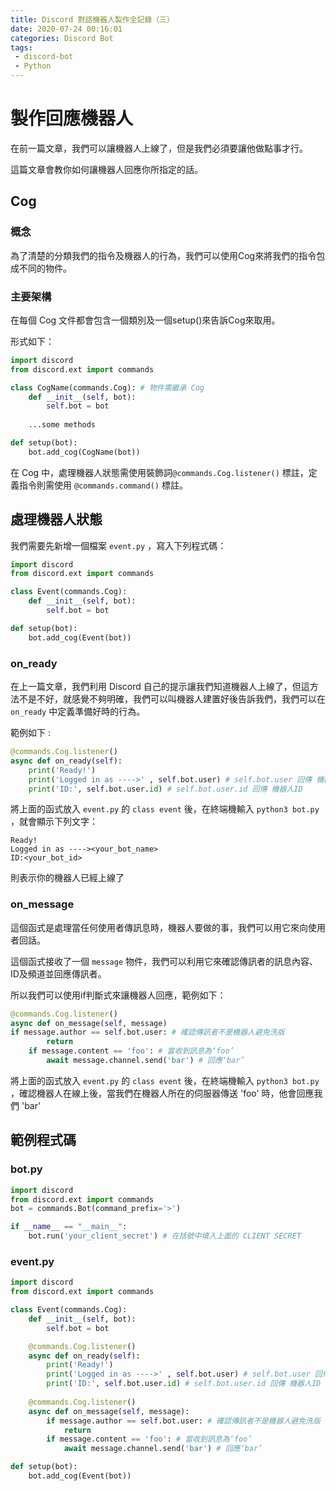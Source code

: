 ```yaml
---
title: Discord 對話機器人製作全記錄（三）
date: 2020-07-24 00:16:01
categories: Discord Bot
tags:
 - discord-bot
 - Python
---
```


# 製作回應機器人

在前一篇文章，我們可以讓機器人上線了，但是我們必須要讓他做點事才行。

這篇文章會教你如何讓機器人回應你所指定的話。

## Cog 

### 概念

為了清楚的分類我們的指令及機器人的行為，我們可以使用Cog來將我們的指令包成不同的物件。

### 主要架構

在每個 Cog 文件都會包含一個類別及一個setup()來告訴Cog來取用。

形式如下：

```python
import discord
from discord.ext import commands

class CogName(commands.Cog): # 物件需繼承 Cog
    def __init__(self, bot):
        self.bot = bot
        
    ...some methods

def setup(bot):
    bot.add_cog(CogName(bot))
```

在 Cog 中，處理機器人狀態需使用裝飾詞`@commands.Cog.listener()` 標註，定義指令則需使用 `@commands.command()` 標註。

## 處理機器人狀態

我們需要先新增一個檔案 `event.py` ，寫入下列程式碼：

```python
import discord
from discord.ext import commands

class Event(commands.Cog):
    def __init__(self, bot):
        self.bot = bot

def setup(bot):
    bot.add_cog(Event(bot))
```

### on_ready

在上一篇文章，我們利用 Discord 自己的提示讓我們知道機器人上線了，但這方法不是不好，就感覺不夠明確，我們可以叫機器人建置好後告訴我們，我們可以在 `on_ready` 中定義準備好時的行為。

範例如下 :

```python
@commands.Cog.listener()
async def on_ready(self):
    print('Ready!')
    print('Logged in as ---->' , self.bot.user) # self.bot.user 回傳 機器人名稱#1234
    print('ID:', self.bot.user.id) # self.bot.user.id 回傳 機器人ID
```

將上面的函式放入 `event.py` 的 `class event` 後，在終端機輸入 `python3 bot.py` ，就會顯示下列文字：

```
Ready!
Logged in as ----><your_bot_name>
ID:<your_bot_id>
```

則表示你的機器人已經上線了

### on_message

這個函式是處理當任何使用者傳訊息時，機器人要做的事，我們可以用它來向使用者回話。

這個函式接收了一個 `message` 物件，我們可以利用它來確認傳訊者的訊息內容、ID及頻道並回應傳訊者。

所以我們可以使用if判斷式來讓機器人回應，範例如下：

```python
@commands.Cog.listener()
async def on_message(self, message)
if message.author == self.bot.user: # 確認傳訊者不是機器人避免洗版
        return
    if message.content == 'foo': # 當收到訊息為‘foo’
        await message.channel.send('bar') # 回應‘bar’
```

將上面的函式放入 `event.py` 的 `class event` 後，在終端機輸入 `python3 bot.py` ，確認機器人在線上後，當我們在機器人所在的伺服器傳送 'foo' 時，他會回應我們 'bar'



## 範例程式碼

### bot.py

```python
import discord
from discord.ext import commands
bot = commands.Bot(command_prefix='>')

if __name__ == "__main__":
    bot.run('your_client_secret') # 在括號中填入上面的 CLIENT SECRET
```

### event.py

```python
import discord
from discord.ext import commands

class Event(commands.Cog):
    def __init__(self, bot):
        self.bot = bot

    @commands.Cog.listener()
    async def on_ready(self):
        print('Ready!')
        print('Logged in as ---->' , self.bot.user) # self.bot.user 回傳 機器人名稱#1234
        print('ID:', self.bot.user.id) # self.bot.user.id 回傳 機器人ID
    
    @commands.Cog.listener()
    async def on_message(self, message):
        if message.author == self.bot.user: # 確認傳訊者不是機器人避免洗版
            return
        if message.content == 'foo': # 當收到訊息為‘foo’
            await message.channel.send('bar') # 回應‘bar’

def setup(bot):
    bot.add_cog(Event(bot))
```

